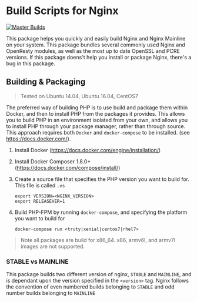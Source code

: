 # Build Scripts for Nginx

[![Master Builds](https://img.shields.io/travis/charlesportwoodii/nginx-build.svg?style=flat-square&branch=master "TravisCI (Master Builds)")](https://travis-ci.org/charlesportwoodii/nginx-build)

This package helps you quickly and easily build Nginx and Nginx Mainline on your system. This package bundles several commonly used Nginx and OpenResty modules, as well as the most up to date OpenSSL and PCRE versions. If this package doens't help you install or package Nginx, there's a bug in this package.


## Building & Packaging
> Tested on Ubuntu 14.04, Ubuntu 16.04, CentOS7

The preferred way of building PHP is to use build and package them within Docker, and then to install PHP from the packages it provides. This allows you to build PHP in an environment isolated from your own, and allows you to install PHP through your package manager, rather than through source. This approach requires both `Docker` and `docker-compose` to be installed. (see https://docs.docker.com/).

1. Install Docker (https://docs.docker.com/engine/installation/)
2. Install Docker Composer 1.8.0+ (https://docs.docker.com/compose/install/)
3. Create a source file that specifies the PHP version you want to build for. This file is called `.vs`
	```
	export VERSION=<NGINX_VERSION>
	export RELEASEVER=1
	```

3. Build PHP-FPM by running `docker-compose`, and specifying the platform you want to build for
	```
	docker-compose run <truty|xenial|centos7|rhel7>
	```

> Note all packages are build for x86_64. x86, armv6l, and armv7l images are not supported.

### STABLE vs MAINLINE

This package builds two different version of nginx, `STABLE` and `MAINLINE`, and is dependant upon the version specified in the ```<version>``` tag. Nginx follows the convention of even numbered builds belonging to `STABLE` and odd number builds belonging to `MAINLINE`
